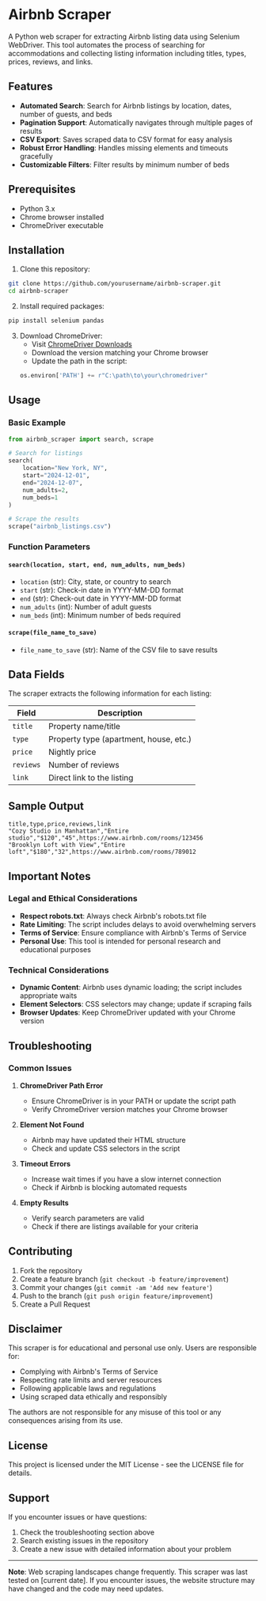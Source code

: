 # Airbnb Scraper

A Python web scraper for extracting Airbnb listing data using Selenium WebDriver. This tool automates the process of searching for accommodations and collecting listing information including titles, types, prices, reviews, and links.

## Features

- **Automated Search**: Search for Airbnb listings by location, dates, number of guests, and beds
- **Pagination Support**: Automatically navigates through multiple pages of results
- **CSV Export**: Saves scraped data to CSV format for easy analysis
- **Robust Error Handling**: Handles missing elements and timeouts gracefully
- **Customizable Filters**: Filter results by minimum number of beds

## Prerequisites

- Python 3.x
- Chrome browser installed
- ChromeDriver executable

## Installation

1. Clone this repository:
```bash
git clone https://github.com/yourusername/airbnb-scraper.git
cd airbnb-scraper
```

2. Install required packages:
```bash
pip install selenium pandas
```

3. Download ChromeDriver:
   - Visit [ChromeDriver Downloads](https://chromedriver.chromium.org/)
   - Download the version matching your Chrome browser
   - Update the path in the script:
   ```python
   os.environ['PATH'] += r"C:\path\to\your\chromedriver"
   ```

## Usage

### Basic Example

```python
from airbnb_scraper import search, scrape

# Search for listings
search(
    location="New York, NY",
    start="2024-12-01",
    end="2024-12-07", 
    num_adults=2,
    num_beds=1
)

# Scrape the results
scrape("airbnb_listings.csv")
```

### Function Parameters

#### `search(location, start, end, num_adults, num_beds)`

- `location` (str): City, state, or country to search
- `start` (str): Check-in date in YYYY-MM-DD format
- `end` (str): Check-out date in YYYY-MM-DD format
- `num_adults` (int): Number of adult guests
- `num_beds` (int): Minimum number of beds required

#### `scrape(file_name_to_save)`

- `file_name_to_save` (str): Name of the CSV file to save results

## Data Fields

The scraper extracts the following information for each listing:

| Field | Description |
|-------|-------------|
| `title` | Property name/title |
| `type` | Property type (apartment, house, etc.) |
| `price` | Nightly price |
| `reviews` | Number of reviews |
| `link` | Direct link to the listing |

## Sample Output

```csv
title,type,price,reviews,link
"Cozy Studio in Manhattan","Entire studio","$120","45",https://www.airbnb.com/rooms/123456
"Brooklyn Loft with View","Entire loft","$180","32",https://www.airbnb.com/rooms/789012
```

## Important Notes

### Legal and Ethical Considerations

- **Respect robots.txt**: Always check Airbnb's robots.txt file
- **Rate Limiting**: The script includes delays to avoid overwhelming servers
- **Terms of Service**: Ensure compliance with Airbnb's Terms of Service
- **Personal Use**: This tool is intended for personal research and educational purposes

### Technical Considerations

- **Dynamic Content**: Airbnb uses dynamic loading; the script includes appropriate waits
- **Element Selectors**: CSS selectors may change; update if scraping fails
- **Browser Updates**: Keep ChromeDriver updated with your Chrome version

## Troubleshooting

### Common Issues

1. **ChromeDriver Path Error**
   - Ensure ChromeDriver is in your PATH or update the script path
   - Verify ChromeDriver version matches your Chrome browser

2. **Element Not Found**
   - Airbnb may have updated their HTML structure
   - Check and update CSS selectors in the script

3. **Timeout Errors**
   - Increase wait times if you have a slow internet connection
   - Check if Airbnb is blocking automated requests

4. **Empty Results**
   - Verify search parameters are valid
   - Check if there are listings available for your criteria

## Contributing

1. Fork the repository
2. Create a feature branch (`git checkout -b feature/improvement`)
3. Commit your changes (`git commit -am 'Add new feature'`)
4. Push to the branch (`git push origin feature/improvement`)
5. Create a Pull Request

## Disclaimer

This scraper is for educational and personal use only. Users are responsible for:
- Complying with Airbnb's Terms of Service
- Respecting rate limits and server resources
- Following applicable laws and regulations
- Using scraped data ethically and responsibly

The authors are not responsible for any misuse of this tool or any consequences arising from its use.

## License

This project is licensed under the MIT License - see the LICENSE file for details.

## Support

If you encounter issues or have questions:
1. Check the troubleshooting section above
2. Search existing issues in the repository
3. Create a new issue with detailed information about your problem

---

**Note**: Web scraping landscapes change frequently. This scraper was last tested on [current date]. If you encounter issues, the website structure may have changed and the code may need updates.


